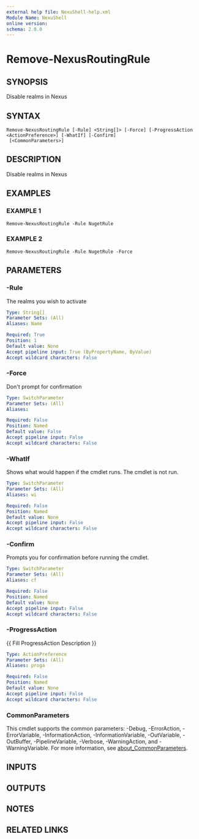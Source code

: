 ```yaml
---
external help file: NexuShell-help.xml
Module Name: NexuShell
online version:
schema: 2.0.0
---
```


# Remove-NexusRoutingRule

## SYNOPSIS
Disable realms in Nexus

## SYNTAX

```
Remove-NexusRoutingRule [-Rule] <String[]> [-Force] [-ProgressAction <ActionPreference>] [-WhatIf] [-Confirm]
 [<CommonParameters>]
```

## DESCRIPTION
Disable realms in Nexus

## EXAMPLES

### EXAMPLE 1
```
Remove-NexusRoutingRule -Rule NugetRule
```

### EXAMPLE 2
```
Remove-NexusRoutingRule -Rule NugetRule -Force
```

## PARAMETERS

### -Rule
The realms you wish to activate

```yaml
Type: String[]
Parameter Sets: (All)
Aliases: Name

Required: True
Position: 1
Default value: None
Accept pipeline input: True (ByPropertyName, ByValue)
Accept wildcard characters: False
```

### -Force
Don't prompt for confirmation

```yaml
Type: SwitchParameter
Parameter Sets: (All)
Aliases:

Required: False
Position: Named
Default value: False
Accept pipeline input: False
Accept wildcard characters: False
```

### -WhatIf
Shows what would happen if the cmdlet runs.
The cmdlet is not run.

```yaml
Type: SwitchParameter
Parameter Sets: (All)
Aliases: wi

Required: False
Position: Named
Default value: None
Accept pipeline input: False
Accept wildcard characters: False
```

### -Confirm
Prompts you for confirmation before running the cmdlet.

```yaml
Type: SwitchParameter
Parameter Sets: (All)
Aliases: cf

Required: False
Position: Named
Default value: None
Accept pipeline input: False
Accept wildcard characters: False
```

### -ProgressAction
{{ Fill ProgressAction Description }}

```yaml
Type: ActionPreference
Parameter Sets: (All)
Aliases: proga

Required: False
Position: Named
Default value: None
Accept pipeline input: False
Accept wildcard characters: False
```

### CommonParameters
This cmdlet supports the common parameters: -Debug, -ErrorAction, -ErrorVariable, -InformationAction, -InformationVariable, -OutVariable, -OutBuffer, -PipelineVariable, -Verbose, -WarningAction, and -WarningVariable. For more information, see [about_CommonParameters](http://go.microsoft.com/fwlink/?LinkID=113216).

## INPUTS

## OUTPUTS

## NOTES

## RELATED LINKS
